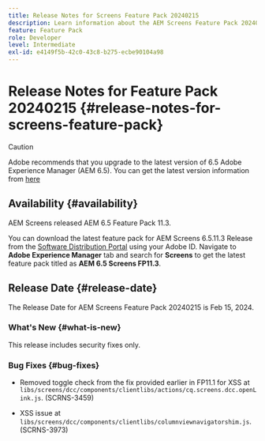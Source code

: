 ```yaml
---
title: Release Notes for Screens Feature Pack 20240215
description: Learn information about the AEM Screens Feature Pack 20240215 that was released on February 15, 2024.
feature: Feature Pack
role: Developer
level: Intermediate
exl-id: e4149f5b-42c0-43c8-b275-ecbe90104a98
---
```

# Release Notes for Feature Pack 20240215 {#release-notes-for-screens-feature-pack}

 >[!CAUTION]
 >Adobe recommends that you upgrade to the latest version of 6.5 Adobe Experience Manager (AEM 6.5). You can get the latest version information from [here](https://experienceleague.adobe.com/en/docs/experience-manager-65/content/release-notes/release-notes)

## Availability {#availability}

 AEM Screens released AEM 6.5 Feature Pack 11.3.

 You can download the latest feature pack for AEM Screens 6.5.11.3 Release from the [Software Distribution Portal](https://experience.adobe.com/#/downloads/content/software-distribution/en/aem.html) using your Adobe ID. Navigate to **Adobe Experience Manager** tab and search for **Screens** to get the latest feature pack titled as **AEM 6.5 Screens FP11.3**.

## Release Date {#release-date}

 The Release Date for AEM Screens Feature Pack 20240215 is Feb 15, 2024.

### What's New {#what-is-new}

 This release includes security fixes only.

### Bug Fixes {#bug-fixes}

* Removed toggle check from the fix provided earlier in FP11.1 for XSS at `libs/screens/dcc/components/clientlibs/actions/cq.screens.dcc.openLink.js`. (SCRNS-3459)

* XSS issue at `libs/screens/dcc/components/clientlibs/columnviewnavigatorshim.js`. (SCRNS-3973)
